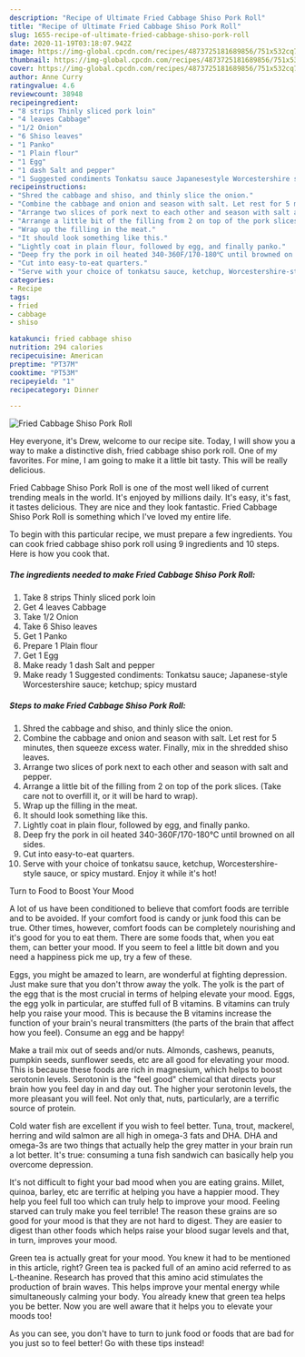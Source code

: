 ```yaml
---
description: "Recipe of Ultimate Fried Cabbage Shiso Pork Roll"
title: "Recipe of Ultimate Fried Cabbage Shiso Pork Roll"
slug: 1655-recipe-of-ultimate-fried-cabbage-shiso-pork-roll
date: 2020-11-19T03:18:07.942Z
image: https://img-global.cpcdn.com/recipes/4873725181689856/751x532cq70/fried-cabbage-shiso-pork-roll-recipe-main-photo.jpg
thumbnail: https://img-global.cpcdn.com/recipes/4873725181689856/751x532cq70/fried-cabbage-shiso-pork-roll-recipe-main-photo.jpg
cover: https://img-global.cpcdn.com/recipes/4873725181689856/751x532cq70/fried-cabbage-shiso-pork-roll-recipe-main-photo.jpg
author: Anne Curry
ratingvalue: 4.6
reviewcount: 38948
recipeingredient:
- "8 strips Thinly sliced pork loin"
- "4 leaves Cabbage"
- "1/2 Onion"
- "6 Shiso leaves"
- "1 Panko"
- "1 Plain flour"
- "1 Egg"
- "1 dash Salt and pepper"
- "1 Suggested condiments Tonkatsu sauce Japanesestyle Worcestershire sauce ketchup spicy mustard"
recipeinstructions:
- "Shred the cabbage and shiso, and thinly slice the onion."
- "Combine the cabbage and onion and season with salt. Let rest for 5 minutes, then squeeze excess water. Finally, mix in the shredded shiso leaves."
- "Arrange two slices of pork next to each other and season with salt and pepper."
- "Arrange a little bit of the filling from 2 on top of the pork slices. (Take care not to overfill it, or it will be hard to wrap)."
- "Wrap up the filling in the meat."
- "It should look something like this."
- "Lightly coat in plain flour, followed by egg, and finally panko."
- "Deep fry the pork in oil heated 340-360F/170-180℃ until browned on all sides."
- "Cut into easy-to-eat quarters."
- "Serve with your choice of tonkatsu sauce, ketchup, Worcestershire-style sauce, or spicy mustard. Enjoy it while it&#39;s hot!"
categories:
- Recipe
tags:
- fried
- cabbage
- shiso

katakunci: fried cabbage shiso 
nutrition: 294 calories
recipecuisine: American
preptime: "PT37M"
cooktime: "PT53M"
recipeyield: "1"
recipecategory: Dinner

---
```



![Fried Cabbage Shiso Pork Roll](https://img-global.cpcdn.com/recipes/4873725181689856/751x532cq70/fried-cabbage-shiso-pork-roll-recipe-main-photo.jpg)

Hey everyone, it's Drew, welcome to our recipe site. Today, I will show you a way to make a distinctive dish, fried cabbage shiso pork roll. One of my favorites. For mine, I am going to make it a little bit tasty. This will be really delicious.



Fried Cabbage Shiso Pork Roll is one of the most well liked of current trending meals in the world. It's enjoyed by millions daily. It's easy, it's fast, it tastes delicious. They are nice and they look fantastic. Fried Cabbage Shiso Pork Roll is something which I've loved my entire life.


To begin with this particular recipe, we must prepare a few ingredients. You can cook fried cabbage shiso pork roll using 9 ingredients and 10 steps. Here is how you cook that.

<!--inarticleads1-->

##### The ingredients needed to make Fried Cabbage Shiso Pork Roll:

1. Take 8 strips Thinly sliced pork loin
1. Get 4 leaves Cabbage
1. Take 1/2 Onion
1. Take 6 Shiso leaves
1. Get 1 Panko
1. Prepare 1 Plain flour
1. Get 1 Egg
1. Make ready 1 dash Salt and pepper
1. Make ready 1 Suggested condiments: Tonkatsu sauce; Japanese-style Worcestershire sauce; ketchup; spicy mustard




<!--inarticleads2-->

##### Steps to make Fried Cabbage Shiso Pork Roll:

1. Shred the cabbage and shiso, and thinly slice the onion.
1. Combine the cabbage and onion and season with salt. Let rest for 5 minutes, then squeeze excess water. Finally, mix in the shredded shiso leaves.
1. Arrange two slices of pork next to each other and season with salt and pepper.
1. Arrange a little bit of the filling from 2 on top of the pork slices. (Take care not to overfill it, or it will be hard to wrap).
1. Wrap up the filling in the meat.
1. It should look something like this.
1. Lightly coat in plain flour, followed by egg, and finally panko.
1. Deep fry the pork in oil heated 340-360F/170-180℃ until browned on all sides.
1. Cut into easy-to-eat quarters.
1. Serve with your choice of tonkatsu sauce, ketchup, Worcestershire-style sauce, or spicy mustard. Enjoy it while it&#39;s hot!




Turn to Food to Boost Your Mood


A lot of us have been conditioned to believe that comfort foods are terrible and to be avoided. If your comfort food is candy or junk food this can be true. Other times, however, comfort foods can be completely nourishing and it's good for you to eat them. There are some foods that, when you eat them, can better your mood. If you seem to feel a little bit down and you need a happiness pick me up, try a few of these.

Eggs, you might be amazed to learn, are wonderful at fighting depression. Just make sure that you don't throw away the yolk. The yolk is the part of the egg that is the most crucial in terms of helping elevate your mood. Eggs, the egg yolk in particular, are stuffed full of B vitamins. B vitamins can truly help you raise your mood. This is because the B vitamins increase the function of your brain's neural transmitters (the parts of the brain that affect how you feel). Consume an egg and be happy!

Make a trail mix out of seeds and/or nuts. Almonds, cashews, peanuts, pumpkin seeds, sunflower seeds, etc are all good for elevating your mood. This is because these foods are rich in magnesium, which helps to boost serotonin levels. Serotonin is the "feel good" chemical that directs your brain how you feel day in and day out. The higher your serotonin levels, the more pleasant you will feel. Not only that, nuts, particularly, are a terrific source of protein.

Cold water fish are excellent if you wish to feel better. Tuna, trout, mackerel, herring and wild salmon are all high in omega-3 fats and DHA. DHA and omega-3s are two things that actually help the grey matter in your brain run a lot better. It's true: consuming a tuna fish sandwich can basically help you overcome depression. 

It's not difficult to fight your bad mood when you are eating grains. Millet, quinoa, barley, etc are terrific at helping you have a happier mood. They help you feel full too which can truly help to improve your mood. Feeling starved can truly make you feel terrible! The reason these grains are so good for your mood is that they are not hard to digest. They are easier to digest than other foods which helps raise your blood sugar levels and that, in turn, improves your mood.

Green tea is actually great for your mood. You knew it had to be mentioned in this article, right? Green tea is packed full of an amino acid referred to as L-theanine. Research has proved that this amino acid stimulates the production of brain waves. This helps improve your mental energy while simultaneously calming your body. You already knew that green tea helps you be better. Now you are well aware that it helps you to elevate your moods too!

As you can see, you don't have to turn to junk food or foods that are bad for you just so to feel better! Go  with  these tips  instead!

